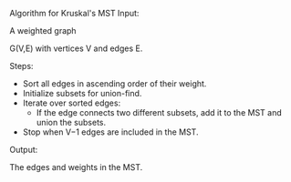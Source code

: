 Algorithm for Kruskal's MST
Input:

A weighted graph 

G(V,E) with vertices V and edges E.

Steps:

- Sort all edges in ascending order of their weight.
- Initialize subsets for union-find.
- Iterate over sorted edges:
  - If the edge connects two different subsets, add it to the MST and union the subsets.
- Stop when V−1 edges are included in the MST.

Output:

The edges and weights in the MST.